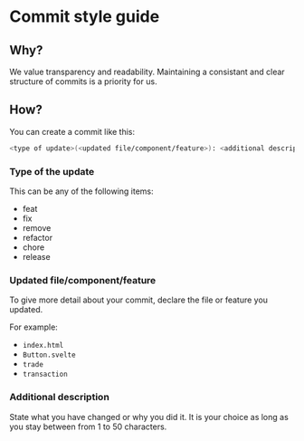 # Commit style guide

## Why?
We value transparency and readability. Maintaining a consistant and clear structure of commits is a priority for us.

## How?
You can create a commit like this:
```sh
<type of update>(<updated file/component/feature>): <additional description>
```

### Type of the update
This can be any of the following items:
- feat
- fix
- remove
- refactor
- chore
- release

### Updated file/component/feature
To give more detail about your commit, declare the file or feature you updated.

For example:
- `index.html`
- `Button.svelte`
- `trade`
- `transaction`

### Additional description
State what you have changed or why you did it. It is your choice as long as you stay between from 1 to 50 characters.